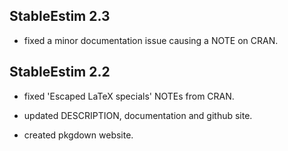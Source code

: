 ## StableEstim 2.3

* fixed a minor documentation issue causing a NOTE on CRAN.


## StableEstim 2.2

* fixed 'Escaped LaTeX specials' NOTEs from CRAN.

* updated DESCRIPTION, documentation and github site.

* created pkgdown website.
